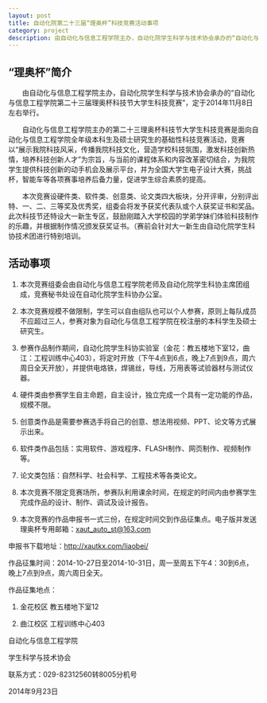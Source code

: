 ```yaml
---
layout: post
title: 自动化院第二十三届“理奥杯”科技竞赛活动事项
category: project
description: 由自动化与信息工程学院主办，自动化院学生科学与技术协会承办的“自动化与信息工程学院第二十三届理奥杯科技节大学生科技竞赛”，定于2014年11月8日左右举行。
---
```

## “理奥杯”简介
　　由自动化与信息工程学院主办，自动化院学生科学与技术协会承办的“自动化与信息工程学院第二十三届理奥杯科技节大学生科技竞赛”，定于2014年11月8日左右举行。

　　自动化与信息工程学院主办的第二十三理奥杯科技节大学生科技竞赛是面向自动化与信息工程学院全年级本科生及硕士研究生的基础性科技竞赛活动，竞赛以“展示我院科技风采，传播我院科技文化，营造学校科技氛围，激发科技创新热情，培养科技创新人才”为宗旨，与当前的课程体系和内容改革密切结合，为我院学生提供科技创新的动手机会及展示平台，并为全国大学生电子设计大赛，挑战杯，智能车等各项赛事培养后备力量，促进学生综合素质的提高。

　　本次竞赛设硬件类、软件类、创意类、论文类四大板块，分开评审，分别评出特、一、二、三等奖及优秀奖，组委会将发予获奖代表队或个人获奖证书和奖品。此次科技节还特设大一新生专区，鼓励刚踏入大学校园的学弟学妹们体验科技制作的乐趣，并根据制作情况颁发获奖证书。（赛前会针对大一新生由自动化院学生科协技术团进行特别培训。

## 活动事项

1. 本次竞赛组委会由自动化与信息工程学院老师及自动化院学生科协主席团组成，竞赛秘书处设在自动化院学生科协办公室。

2. 本次竞赛规模不做限制，学生可以自由组队也可以个人参赛，原则上每队成员不应超过三人，参赛对象为自动化与信息工程学院在校注册的本科学生及硕士研究生。

3. 参赛作品制作期间，自动化院学生科协实验室（金花：教五楼地下室12，曲江：工程训练中心403），将定时开放（下午4点到6点，晚上7点到9点，周六周日全天开放），并提供电烙铁，焊锡丝，导线，万用表等试验器材与测试仪器。

4. 硬件类由参赛学生自主命题，自主设计，独立完成一个具有一定功能的作品，规模不限。

5. 创意类作品是需要参赛选手将自己的创意、想法用视频、PPT、论文等方式展示出来。

6. 软件类作品包括：实用软件、游戏程序、FLASH制作、网页制作、视频制作等。

7. 论文类包括：自然科学、社会科学、工程技术等各类论文。

8. 本次竞赛不限定竞赛场所，参赛队利用课余时间，在规定的时间内由参赛学生完成作品的设计、制作、调试及设计报告。

9. 本次竞赛的作品申报书一式三份，在规定时间交到作品征集点。电子版并发送理奥杯专用邮箱：xaut_auto_st@163.com

申报书下载地址：http://xautkx.com/liaobei/

作品征集时间：2014-10-27日至2014-10-31日，周一至周五下午4：30到6点，晚上7点到9点，周六周日全天。

作品征集地点：

1. 金花校区 教五楼地下室12

2. 曲江校区 工程训练中心403

自动化与信息工程学院

学生科学与技术协会

联系方式：029-82312560转8005分机号

2014年9月23日





